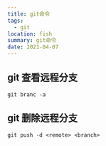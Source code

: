 ```yaml
---
title: git命令
tags:
  - git
location: fish
summary: git命令
date: 2021-04-07
---
```


## git 查看远程分支

    git branc -a

## git 删除远程分支

    git push -d <remote> <branch>
